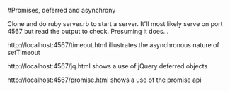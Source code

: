 #Promises, deferred and asynchrony

Clone and do ruby server.rb to start a server. It'll most likely serve on port 4567 but read the output to check. Presuming it does...

http://localhost:4567/timeout.html
illustrates the asynchronous nature of setTimeout

http://localhost:4567/jq.html
shows a use of jQuery deferred objects

http://localhost:4567/promise.html
shows a use of the promise api

